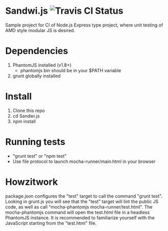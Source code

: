 Sandwi.js ![Travis CI Status](https://api.travis-ci.org/grawk/Sandwi.js.png)
=========

Sample project for CI of Node.js Express type project, where unit testing of AMD style modular JS is desired.

Dependencies
============
1. PhantomJS installed (v1.8+)
    - phantomjs bin should be in your $PATH variable
2. grunt globally installed

Install
=======
1. Clone this repo
2. cd Sandwi.js
3. npm install

Running tests
=============
- "grunt test" or "npm test"
- Use file protocol to launch mocha-runner/main.html in your browser

Howzitwork
==========
package.json configures the "test" target to call the command "grunt test". Looking in grunt.js you will see that the "test" target 
will lint the public JS code, as well as call "mocha-phantomjs mocha-runner/test.html". The mocha-phantomjs command will open the 
test.html file in a headless PhantomJS instance. It is recommended to familiarize yourself 
with the JavaScript starting from the "test.html" file.
